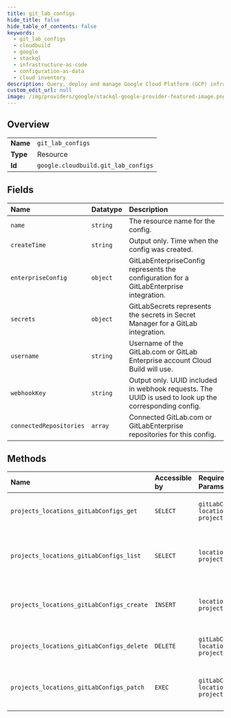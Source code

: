 ```yaml
---
title: git_lab_configs
hide_title: false
hide_table_of_contents: false
keywords:
  - git_lab_configs
  - cloudbuild
  - google    
  - stackql
  - infrastructure-as-code
  - configuration-as-data
  - cloud inventory
description: Query, deploy and manage Google Cloud Platform (GCP) infrastructure and resources using SQL
custom_edit_url: null
image: /img/providers/google/stackql-google-provider-featured-image.png
---
```

  
    

## Overview
<table><tbody>
<tr><td><b>Name</b></td><td><code>git_lab_configs</code></td></tr>
<tr><td><b>Type</b></td><td>Resource</td></tr>
<tr><td><b>Id</b></td><td><code>google.cloudbuild.git_lab_configs</code></td></tr>
</tbody></table>

## Fields
| Name | Datatype | Description |
|:-----|:---------|:------------|
| `name` | `string` | The resource name for the config. |
| `createTime` | `string` | Output only. Time when the config was created. |
| `enterpriseConfig` | `object` | GitLabEnterpriseConfig represents the configuration for a GitLabEnterprise integration. |
| `secrets` | `object` | GitLabSecrets represents the secrets in Secret Manager for a GitLab integration. |
| `username` | `string` | Username of the GitLab.com or GitLab Enterprise account Cloud Build will use. |
| `webhookKey` | `string` | Output only. UUID included in webhook requests. The UUID is used to look up the corresponding config. |
| `connectedRepositories` | `array` | Connected GitLab.com or GitLabEnterprise repositories for this config. |
## Methods
| Name | Accessible by | Required Params | Description |
|:-----|:--------------|:----------------|:------------|
| `projects_locations_gitLabConfigs_get` | `SELECT` | `gitLabConfigsId, locationsId, projectsId` | Retrieves a `GitLabConfig`. This API is experimental |
| `projects_locations_gitLabConfigs_list` | `SELECT` | `locationsId, projectsId` | List all `GitLabConfigs` for a given project. This API is experimental |
| `projects_locations_gitLabConfigs_create` | `INSERT` | `locationsId, projectsId` | Creates a new `GitLabConfig`. This API is experimental |
| `projects_locations_gitLabConfigs_delete` | `DELETE` | `gitLabConfigsId, locationsId, projectsId` | Delete a `GitLabConfig`. This API is experimental |
| `projects_locations_gitLabConfigs_patch` | `EXEC` | `gitLabConfigsId, locationsId, projectsId` | Updates an existing `GitLabConfig`. This API is experimental |
